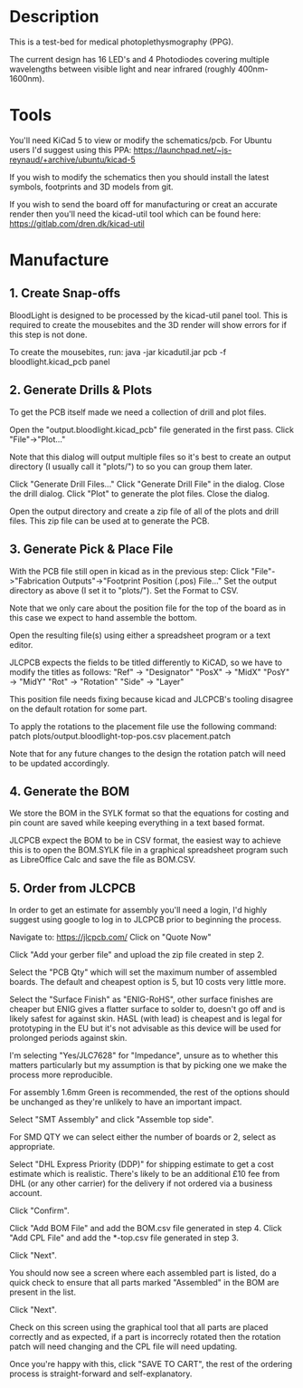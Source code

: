# Description

This is a test-bed for medical photoplethysmography (PPG).

The current design has 16 LED's and 4 Photodiodes covering multiple wavelengths
between visible light and near infrared (roughly 400nm-1600nm).


# Tools

You'll need KiCad 5 to view or modify the schematics/pcb.
For Ubuntu users I'd suggest using this PPA:
<https://launchpad.net/~js-reynaud/+archive/ubuntu/kicad-5>

If you wish to modify the schematics then you should install the latest symbols,
footprints and 3D models from git.

If you wish to send the board off for manufacturing or creat an accurate render
then you'll need the kicad-util tool which can be found here:
<https://gitlab.com/dren.dk/kicad-util>


# Manufacture

## 1. Create Snap-offs

BloodLight is designed to be processed by the kicad-util panel tool.
This is required to create the mousebites and the 3D render will show errors
for if this step is not done.

To create the mousebites, run:
    java -jar kicadutil.jar pcb -f bloodlight.kicad_pcb panel

## 2. Generate Drills & Plots

To get the PCB itself made we need a collection of drill and plot files.

Open the "output.bloodlight.kicad_pcb" file generated in the first pass.
Click "File"->"Plot..."

Note that this dialog will output multiple files so it's best to create an
output directory (I usually call it "plots/") to so you can group them
later.

Click "Generate Drill Files..."
Click "Generate Drill File" in the dialog.
Close the drill dialog.
Click "Plot" to generate the plot files.
Close the dialog.

Open the output directory and create a zip file of all of the plots and
drill files. This zip file can be used at to generate the PCB.

## 3. Generate Pick & Place File

With the PCB file still open in kicad as in the previous step:
Click "File"->"Fabrication Outputs"->"Footprint Position (.pos) File..."
Set the output directory as above (I set it to "plots/").
Set the Format to CSV.

Note that we only care about the position file for the top of the board
as in this case we expect to hand assemble the bottom.

Open the resulting file(s) using either a spreadsheet program or a text editor.

JLCPCB expects the fields to be titled differently to KiCAD, so we have to
modify the titles as follows:
"Ref" -> "Designator"
"PosX" -> "MidX"
"PosY" -> "MidY"
"Rot" -> "Rotation"
"Side" -> "Layer"

This position file needs fixing because kicad and JLCPCB's tooling
disagree on the default rotation for some part.

To apply the rotations to the placement file use the following command:
    patch plots/output.bloodlight-top-pos.csv placement.patch

Note that for any future changes to the design the rotation patch will
need to be updated accordingly.

## 4. Generate the BOM

We store the BOM in the SYLK format so that the equations for costing and
pin count are saved while keeping everything in a text based format.

JLCPCB expect the BOM to be in CSV format, the easiest way to achieve this
is to open the BOM.SYLK file in a graphical spreadsheet program such as
LibreOffice Calc and save the file as BOM.CSV.

## 5. Order from JLCPCB

In order to get an estimate for assembly you'll need a login, I'd highly
suggest using google to log in to JLCPCB prior to beginning the process.

Navigate to: https://jlcpcb.com/
Click on "Quote Now"

Click "Add your gerber file" and upload the zip file created in step 2.

Select the "PCB Qty" which will set the maximum number of assembled boards.
The default and cheapest option is 5, but 10 costs very little more.

Select the "Surface Finish" as "ENIG-RoHS", other surface finishes are
cheaper but ENIG gives a flatter surface to solder to, doesn't go off
and is likely safest for against skin.
HASL (with lead) is cheapest and is legal for prototyping in the EU but
it's not advisable as this device will be used for prolonged periods
against skin.

I'm selecting "Yes/JLC7628" for "Impedance", unsure as to whether this
matters particularly but my assumption is that by picking one we make
the process more reproducible.

For assembly 1.6mm Green is recommended, the rest of the options should be
unchanged as they're unlikely to have an important impact.

Select "SMT Assembly" and click "Assemble top side".

For SMD QTY we can select either the number of boards or 2, select as
appropriate.

Select "DHL Express Priority (DDP)" for shipping estimate to get a cost
estimate which is realistic. There's likely to be an additional £10 fee
from DHL (or any other carrier) for the delivery if not ordered via a
business account.

Click "Confirm".

Click "Add BOM File" and add the BOM.csv file generated in step 4.
Click "Add CPL File" and add the *-top.csv file generated in step 3.

Click "Next".

You should now see a screen where each assembled part is listed, do a
quick check to ensure that all parts marked "Assembled" in the BOM are
present in the list.

Click "Next".

Check on this screen using the graphical tool that all parts are placed
correctly and as expected, if a part is incorrecly rotated then the
rotation patch will need changing and the CPL file will need updating.

Once you're happy with this, click "SAVE TO CART", the rest of the
ordering process is straight-forward and self-explanatory.

